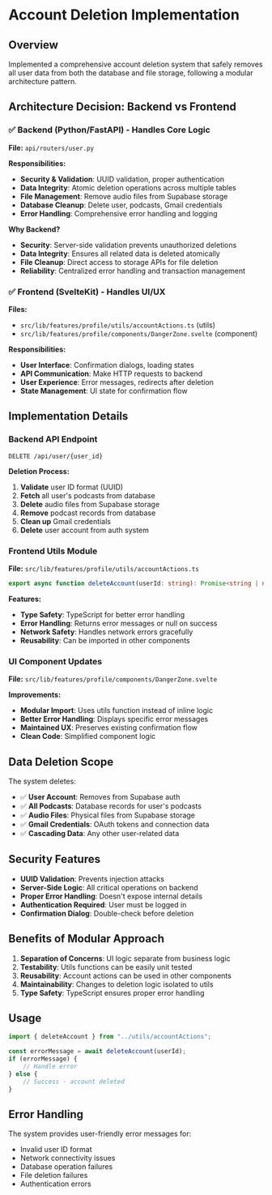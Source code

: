 # Account Deletion Implementation

## Overview
Implemented a comprehensive account deletion system that safely removes all user data from both the database and file storage, following a modular architecture pattern.

## Architecture Decision: Backend vs Frontend

### ✅ **Backend (Python/FastAPI) - Handles Core Logic**
**File:** `api/routers/user.py`

**Responsibilities:**
- **Security & Validation**: UUID validation, proper authentication
- **Data Integrity**: Atomic deletion operations across multiple tables
- **File Management**: Remove audio files from Supabase storage
- **Database Cleanup**: Delete user, podcasts, Gmail credentials
- **Error Handling**: Comprehensive error handling and logging

**Why Backend?**
- **Security**: Server-side validation prevents unauthorized deletions
- **Data Integrity**: Ensures all related data is deleted atomically
- **File Cleanup**: Direct access to storage APIs for file deletion
- **Reliability**: Centralized error handling and transaction management

### ✅ **Frontend (SvelteKit) - Handles UI/UX**
**Files:** 
- `src/lib/features/profile/utils/accountActions.ts` (utils)
- `src/lib/features/profile/components/DangerZone.svelte` (component)

**Responsibilities:**
- **User Interface**: Confirmation dialogs, loading states
- **API Communication**: Make HTTP requests to backend
- **User Experience**: Error messages, redirects after deletion
- **State Management**: UI state for confirmation flow

## Implementation Details

### Backend API Endpoint
```http
DELETE /api/user/{user_id}
```

**Deletion Process:**
1. **Validate** user ID format (UUID)
2. **Fetch** all user's podcasts from database
3. **Delete** audio files from Supabase storage
4. **Remove** podcast records from database
5. **Clean up** Gmail credentials
6. **Delete** user account from auth system

### Frontend Utils Module
**File:** `src/lib/features/profile/utils/accountActions.ts`

```typescript
export async function deleteAccount(userId: string): Promise<string | null>
```

**Features:**
- **Type Safety**: TypeScript for better error handling
- **Error Handling**: Returns error messages or null on success
- **Network Safety**: Handles network errors gracefully
- **Reusability**: Can be imported in other components

### UI Component Updates
**File:** `src/lib/features/profile/components/DangerZone.svelte`

**Improvements:**
- **Modular Import**: Uses utils function instead of inline logic
- **Better Error Handling**: Displays specific error messages
- **Maintained UX**: Preserves existing confirmation flow
- **Clean Code**: Simplified component logic

## Data Deletion Scope

The system deletes:
- ✅ **User Account**: Removes from Supabase auth
- ✅ **All Podcasts**: Database records for user's podcasts
- ✅ **Audio Files**: Physical files from Supabase storage
- ✅ **Gmail Credentials**: OAuth tokens and connection data
- ✅ **Cascading Data**: Any other user-related data

## Security Features

- **UUID Validation**: Prevents injection attacks
- **Server-Side Logic**: All critical operations on backend
- **Proper Error Handling**: Doesn't expose internal details
- **Authentication Required**: User must be logged in
- **Confirmation Dialog**: Double-check before deletion

## Benefits of Modular Approach

1. **Separation of Concerns**: UI logic separate from business logic
2. **Testability**: Utils functions can be easily unit tested
3. **Reusability**: Account actions can be used in other components
4. **Maintainability**: Changes to deletion logic isolated to utils
5. **Type Safety**: TypeScript ensures proper error handling

## Usage

```typescript
import { deleteAccount } from "../utils/accountActions";

const errorMessage = await deleteAccount(userId);
if (errorMessage) {
    // Handle error
} else {
    // Success - account deleted
}
```

## Error Handling

The system provides user-friendly error messages for:
- Invalid user ID format
- Network connectivity issues
- Database operation failures
- File deletion failures
- Authentication errors 
